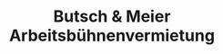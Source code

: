 ---
title: "Butsch & Meier Arbeitsbühnenvermietung"
url: /baden-baden/butsch-und-meier-arbeitsbuehnenvermietung/
shop: Mieten
---